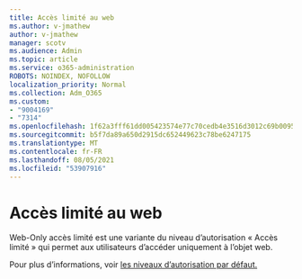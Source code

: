 ```yaml
---
title: Accès limité au web
ms.author: v-jmathew
author: v-jmathew
manager: scotv
ms.audience: Admin
ms.topic: article
ms.service: o365-administration
ROBOTS: NOINDEX, NOFOLLOW
localization_priority: Normal
ms.collection: Adm_O365
ms.custom:
- "9004169"
- "7314"
ms.openlocfilehash: 1f62a3fff61dd005423574e77c70cedb4e3516d3012c69b0095246aa194154e5
ms.sourcegitcommit: b5f7da89a650d2915dc652449623c78be6247175
ms.translationtype: MT
ms.contentlocale: fr-FR
ms.lasthandoff: 08/05/2021
ms.locfileid: "53907916"
---
```

# <a name="web-only-limited-access"></a>Accès limité au web

Web-Only accès limité est une variante du niveau d’autorisation « Accès limité » qui permet aux utilisateurs d’accéder uniquement à l’objet web.

Pour plus d’informations, voir [les niveaux d’autorisation par défaut.](https://docs.microsoft.com/sharepoint/understanding-permission-levels#default-permission-levels)
